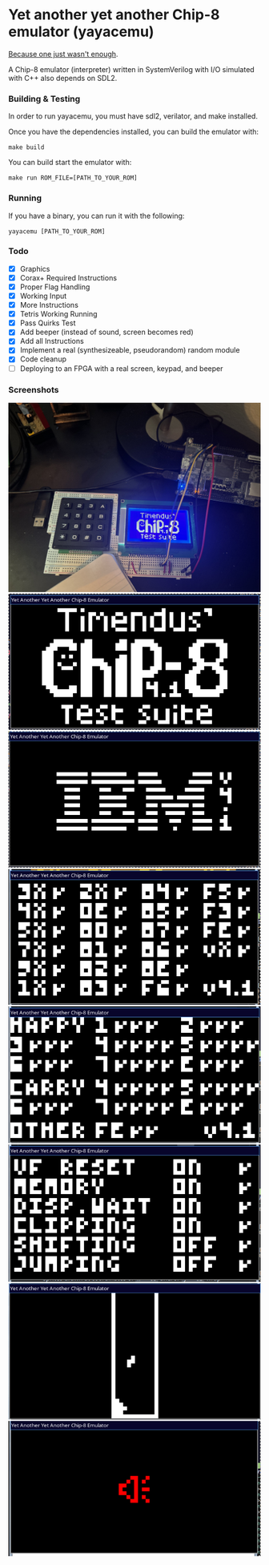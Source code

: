 # Yet another yet another Chip-8 emulator (yayacemu)

[Because one just wasn't enough](https://github.com/nickorlow/yacemu). 

A Chip-8 emulator (interpreter) written in SystemVerilog with I/O simulated with C++ also depends on SDL2.

### Building & Testing 

In order to run yayacemu, you must have sdl2, verilator, and make installed.

Once you have the dependencies installed, you can build the emulator with:
```shell
make build
```

You can build start the emulator with:
```shell
make run ROM_FILE=[PATH_TO_YOUR_ROM]
```


### Running

If you have a binary, you can run it with the following:

```shell
yayacemu [PATH_TO_YOUR_ROM]
```

### Todo
- [x] Graphics
- [x] Corax+ Required Instructions
- [x] Proper Flag Handling 
- [x] Working Input
- [x] More Instructions
- [x] Tetris Working Running
- [x] Pass Quirks Test 
- [x] Add beeper (instead of sound, screen becomes red)
- [x] Add all Instructions
- [x] Implement a real (synthesizeable, pseudorandom) random module 
- [x] Code cleanup
- [ ] Deploying to an FPGA with a real screen, keypad, and beeper 

### Screenshots

![Chip 8 Logo Demo on an FPGA!](https://github.com/nickorlow/yayacemu/blob/main/screenshots/chip8_fpga.jpg?raw=true)
![Chip 8 Logo Demo](https://github.com/nickorlow/yayacemu/blob/main/screenshots/chip8-logo.png?raw=true)
![IBM Logo Demo](https://github.com/nickorlow/yayacemu/blob/main/screenshots/ibm-logo.png?raw=true)
![CORAX+ Test Demo](https://github.com/nickorlow/yayacemu/blob/main/screenshots/corax.png?raw=true)
![Flag Test Demo](https://github.com/nickorlow/yayacemu/blob/main/screenshots/flags.png?raw=true)
![Quirk Test Demo](https://github.com/nickorlow/yayacemu/blob/main/screenshots/quirks.png?raw=true)
![Tetris Demo](https://github.com/nickorlow/yayacemu/blob/main/screenshots/tetris.png?raw=true)
![Beeper Demo](https://github.com/nickorlow/yayacemu/blob/main/screenshots/beeper.png?raw=true)

